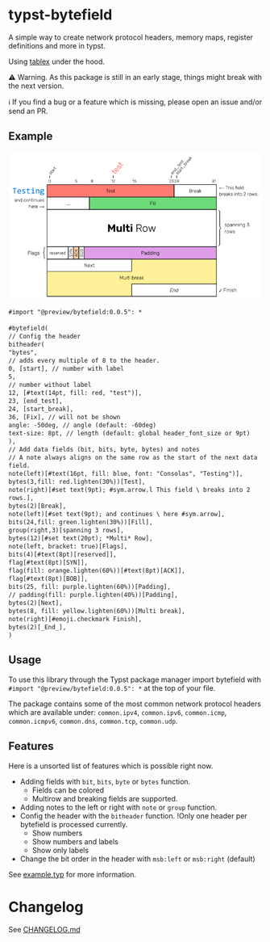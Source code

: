 # typst-bytefield 

A simple way to create network protocol headers, memory maps, register definitions and more in typst.

Using [tablex](https://github.com/PgBiel/typst-tablex) under the hood.

⚠️ Warning. As this package is still in an early stage, things might break with the next version.

ℹ️ If you find a bug or a feature which is missing, please open an issue and/or send an PR.

## Example

![random colored bytefield example](docs/bytefield_example.png)

```typst
#import "@preview/bytefield:0.0.5": *

#bytefield(
// Config the header
bitheader(
"bytes",
// adds every multiple of 8 to the header.
0, [start], // number with label
5,
// number without label
12, [#text(14pt, fill: red, "test")],
23, [end_test],
24, [start_break],
36, [Fix], // will not be shown
angle: -50deg, // angle (default: -60deg)
text-size: 8pt, // length (default: global header_font_size or 9pt)
),
// Add data fields (bit, bits, byte, bytes) and notes
// A note always aligns on the same row as the start of the next data field.
note(left)[#text(16pt, fill: blue, font: "Consolas", "Testing")],
bytes(3,fill: red.lighten(30%))[Test],
note(right)[#set text(9pt); #sym.arrow.l This field \ breaks into 2 rows.],
bytes(2)[Break],
note(left)[#set text(9pt); and continues \ here #sym.arrow],
bits(24,fill: green.lighten(30%))[Fill],
group(right,3)[spanning 3 rows],
bytes(12)[#set text(20pt); *Multi* Row],
note(left, bracket: true)[Flags],
bits(4)[#text(8pt)[reserved]],
flag[#text(8pt)[SYN]],
flag(fill: orange.lighten(60%))[#text(8pt)[ACK]],
flag[#text(8pt)[BOB]],
bits(25, fill: purple.lighten(60%))[Padding],
// padding(fill: purple.lighten(40%))[Padding],
bytes(2)[Next],
bytes(8, fill: yellow.lighten(60%))[Multi break],
note(right)[#emoji.checkmark Finish],
bytes(2)[_End_],
)
```


## Usage

To use this library through the Typst package manager import bytefield with `#import "@preview/bytefield:0.0.5": *` at the top of your file.

The package contains some of the most common network protocol headers which are available under: `common.ipv4`, `common.ipv6`, `common.icmp`, `common.icmpv6`, `common.dns`, `common.tcp`, `common.udp`.

## Features

Here is a unsorted list of features which is possible right now.

- Adding fields with `bit`, `bits`, `byte` or `bytes` function.
  - Fields can be colored
  - Multirow and breaking fields are supported.
- Adding notes to the left or right with `note` or `group` function.
- Config the header with the `bitheader` function. !Only one header per bytefield is processed currently.
  - Show numbers
  - Show numbers and labels
  - Show only labels
- Change the bit order in the header with `msb:left` or `msb:right` (default)


See [example.typ](example.typ) for more information.

# Changelog

See [CHANGELOG.md](CHANGELOG.md)
